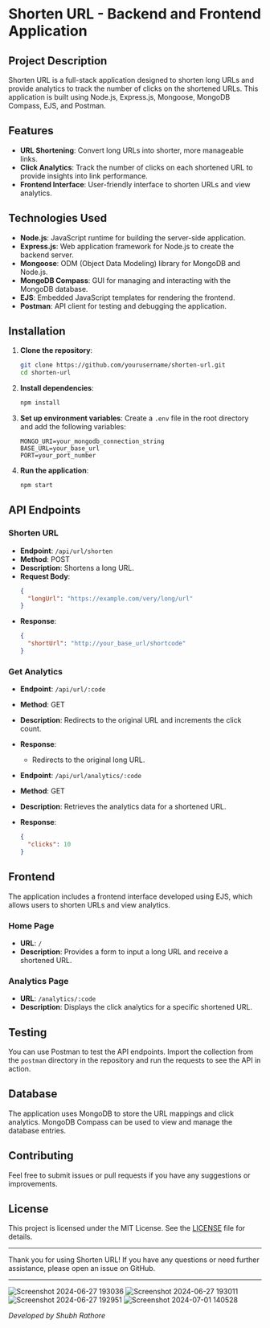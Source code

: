 # Shorten URL - Backend and Frontend Application

## Project Description

Shorten URL is a full-stack application designed to shorten long URLs and provide analytics to track the number of clicks on the shortened URLs. This application is built using Node.js, Express.js, Mongoose, MongoDB Compass, EJS, and Postman.

## Features

- **URL Shortening**: Convert long URLs into shorter, more manageable links.
- **Click Analytics**: Track the number of clicks on each shortened URL to provide insights into link performance.
- **Frontend Interface**: User-friendly interface to shorten URLs and view analytics.

## Technologies Used

- **Node.js**: JavaScript runtime for building the server-side application.
- **Express.js**: Web application framework for Node.js to create the backend server.
- **Mongoose**: ODM (Object Data Modeling) library for MongoDB and Node.js.
- **MongoDB Compass**: GUI for managing and interacting with the MongoDB database.
- **EJS**: Embedded JavaScript templates for rendering the frontend.
- **Postman**: API client for testing and debugging the application.

## Installation

1. **Clone the repository**:
    ```bash
    git clone https://github.com/yourusername/shorten-url.git
    cd shorten-url
    ```

2. **Install dependencies**:
    ```bash
    npm install
    ```

3. **Set up environment variables**:
    Create a `.env` file in the root directory and add the following variables:
    ```env
    MONGO_URI=your_mongodb_connection_string
    BASE_URL=your_base_url
    PORT=your_port_number
    ```

4. **Run the application**:
    ```bash
    npm start
    ```

## API Endpoints

### Shorten URL

- **Endpoint**: `/api/url/shorten`
- **Method**: POST
- **Description**: Shortens a long URL.
- **Request Body**:
    ```json
    {
      "longUrl": "https://example.com/very/long/url"
    }
    ```
- **Response**:
    ```json
    {
      "shortUrl": "http://your_base_url/shortcode"
    }
    ```

### Get Analytics

- **Endpoint**: `/api/url/:code`
- **Method**: GET
- **Description**: Redirects to the original URL and increments the click count.
- **Response**:
    - Redirects to the original long URL.

- **Endpoint**: `/api/url/analytics/:code`
- **Method**: GET
- **Description**: Retrieves the analytics data for a shortened URL.
- **Response**:
    ```json
    {
      "clicks": 10
    }
    ```

## Frontend

The application includes a frontend interface developed using EJS, which allows users to shorten URLs and view analytics.

### Home Page

- **URL**: `/`
- **Description**: Provides a form to input a long URL and receive a shortened URL.

### Analytics Page

- **URL**: `/analytics/:code`
- **Description**: Displays the click analytics for a specific shortened URL.

## Testing

You can use Postman to test the API endpoints. Import the collection from the `postman` directory in the repository and run the requests to see the API in action.

## Database

The application uses MongoDB to store the URL mappings and click analytics. MongoDB Compass can be used to view and manage the database entries.

## Contributing

Feel free to submit issues or pull requests if you have any suggestions or improvements.

## License

This project is licensed under the MIT License. See the [LICENSE](LICENSE) file for details.

---

Thank you for using Shorten URL! If you have any questions or need further assistance, please open an issue on GitHub.

---

![Screenshot 2024-06-27 193036](https://github.com/Shubhr457/Backend-App-shortenURL/assets/136572711/d613d517-03bf-468d-a7de-0fbe8d9d9241)
![Screenshot 2024-06-27 193011](https://github.com/Shubhr457/Backend-App-shortenURL/assets/136572711/47f4076d-bf29-40fd-b7f1-cafa1760cbbc)
![Screenshot 2024-06-27 192951](https://github.com/Shubhr457/Backend-App-shortenURL/assets/136572711/b61e4f5e-b984-46e0-bd03-49c65608fac8)
![Screenshot 2024-07-01 140528](https://github.com/Shubhr457/Backend-App-shortenURL/assets/136572711/1be3582b-9341-47ae-af51-c0a4161ea371)


*Developed by Shubh Rathore*
